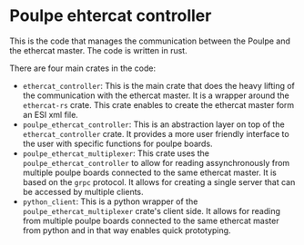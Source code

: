 # Poulpe ehtercat controller

This is the code that manages the communication between the Poulpe and the ethercat master. The code is written in rust.

There are four main crates in the code:
- `ethercat_controller`: This is the main crate that does the heavy lifting of the communication with the ethercat master. It is a wrapper around the `ethercat-rs` crate. This crate enables to create the ethercat master form an ESI xml file.
- `poulpe_ethercat_controller`: This is an abstraction layer on top of the `ethercat_controller` crate. It provides a more user friendly interface to the user with specific functions for poulpe boards.
- `poulpe_ethercat_multiplexer`: This crate uses the `poulpe_ethercat_controller` to allow for reading assynchronously from multiple poulpe boards connected to the same ethercat master. It is based on the `grpc` protocol. It allows for creating a single server that can be accessed by multiple clients.
- `python_client`: This is a python wrapper of the `poulpe_ethercat_multiplexer` crate's client side. It allows for reading from multiple poulpe boards connected to the same ethercat master from python and in that way enables quick prototyping.
